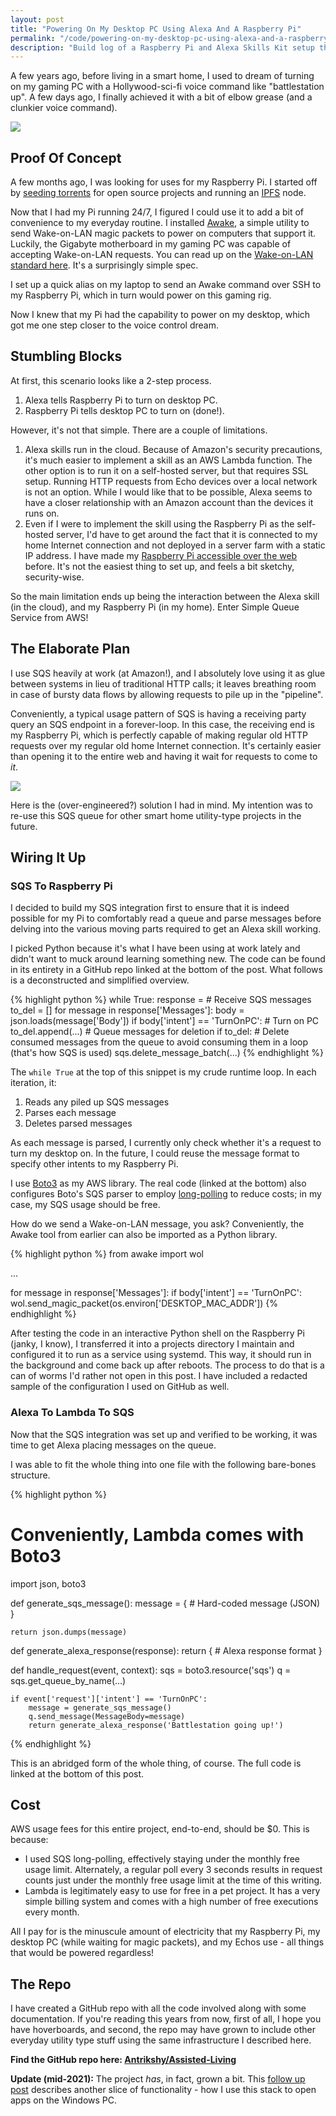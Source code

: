 ```yaml
---
layout: post
title: "Powering On My Desktop PC Using Alexa And A Raspberry Pi"
permalink: "/code/powering-on-my-desktop-pc-using-alexa-and-a-raspberry-pi"
description: "Build log of a Raspberry Pi and Alexa Skills Kit setup that allows me to turn on my gaming rig by voice commands."
---
```


A few years ago, before living in a smart home, I used to dream of turning on my gaming PC with a Hollywood-sci-fi voice command like "battlestation up". A few days ago, I finally achieved it with a bit of elbow grease (and a clunkier voice command).

<img src="/assets/alexa-raspberry-pi-wake-on-lan-demo.gif" style="min-width: 100%;">

<!--more-->

## Proof Of Concept

A few months ago, I was looking for uses for my Raspberry Pi. I started off by [seeding torrents](/code/seeding-torrents-using-transmission-cli) for open source projects and running an [IPFS](https://ipfs.io) node.

Now that I had my Pi running 24/7, I figured I could use it to add a bit of convenience to my everyday routine. I installed [Awake](https://github.com/cyraxjoe/awake), a simple utility to send Wake-on-LAN magic packets to power on computers that support it. Luckily, the Gigabyte motherboard in my gaming PC was capable of accepting Wake-on-LAN requests. You can read up on the [Wake-on-LAN standard here](https://en.wikipedia.org/wiki/Wake-on-LAN). It's a surprisingly simple spec.

I set up a quick alias on my laptop to send an Awake command over SSH to my Raspberry Pi, which in turn would power on this gaming rig.

Now I knew that my Pi had the capability to power on my desktop, which got me one step closer to the voice control dream.

## Stumbling Blocks

At first, this scenario looks like a 2-step process.

1. Alexa tells Raspberry Pi to turn on desktop PC.
2. Raspberry Pi tells desktop PC to turn on (done!).

However, it's not that simple. There are a couple of limitations.

1. Alexa skills run in the cloud. Because of Amazon's security precautions, it's much easier to implement a skill as an AWS Lambda function. The other option is to run it on a self-hosted server, but that requires SSL setup. Running HTTP requests from Echo devices over a local network is not an option. While I would like that to be possible, Alexa seems to have a closer relationship with an Amazon account than the devices it runs on.
2. Even if I were to implement the skill using the Raspberry Pi as the self-hosted server, I'd have to get around the fact that it is connected to my home Internet connection and not deployed in a server farm with a static IP address. I have made my [Raspberry Pi accessible over the web](/code/make-raspberry-pi-accessible-over-web-arch-linux) before. It's not the easiest thing to set up, and feels a bit sketchy, security-wise.

So the main limitation ends up being the interaction between the Alexa skill (in the cloud), and my Raspberry Pi (in my home). Enter Simple Queue Service from AWS!

## The Elaborate Plan

I use SQS heavily at work (at Amazon!), and I absolutely love using it as glue between systems in lieu of traditional HTTP calls; it leaves breathing room in case of bursty data flows by allowing requests to pile up in the "pipeline".

Conveniently, a typical usage pattern of SQS is having a receiving party query an SQS endpoint in a forever-loop. In this case, the receiving end is my Raspberry Pi, which is perfectly capable of making regular old HTTP requests over my regular old home Internet connection. It's certainly easier than opening it to the entire web and having it wait for requests to come to *it*.

![](/assets/alexa-raspberry-pi-wake-on-lan-architecture.png)

Here is the (over-engineered?) solution I had in mind. My intention was to re-use this SQS queue for other smart home utility-type projects in the future.

## Wiring It Up

### SQS To Raspberry Pi

I decided to build my SQS integration first to ensure that it is indeed possible for my Pi to comfortably read a queue and parse messages before delving into the various moving parts required to get an Alexa skill working.

I picked Python because it's what I have been using at work lately and didn't want to muck around learning something new. The code can be found in its entirety in a GitHub repo linked at the bottom of the post. What follows is a deconstructed and simplified overview.

{% highlight python %}
while True:
    response = # Receive SQS messages
    to_del = []
    for message in response['Messages']:
        body = json.loads(message['Body'])
        if body['intent'] == 'TurnOnPC':
            # Turn on PC
        to_del.append(...) # Queue messages for deletion
    if to_del:
        # Delete consumed messages from the queue to avoid consuming them in a loop (that's how SQS is used)
        sqs.delete_message_batch(...)
{% endhighlight %}

The `while True` at the top of this snippet is my crude runtime loop. In each iteration, it:

1. Reads any piled up SQS messages
2. Parses each message
3. Deletes parsed messages

As each message is parsed, I currently only check whether it's a request to turn my desktop on. In the future, I could reuse the message format to specify other intents to my Raspberry Pi.

I use [Boto3](https://github.com/boto/boto3) as my AWS library. The real code (linked at the bottom) also configures Boto's SQS parser to employ [long-polling](https://docs.aws.amazon.com/AWSSimpleQueueService/latest/SQSDeveloperGuide/sqs-long-polling.html) to reduce costs; in my case, my SQS usage should be free.

How do we send a Wake-on-LAN message, you ask? Conveniently, the Awake tool from earlier can also be imported as a Python library.

{% highlight python %}
from awake import wol

...

for message in response['Messages']:
    if body['intent'] == 'TurnOnPC':
        wol.send_magic_packet(os.environ['DESKTOP_MAC_ADDR'])
{% endhighlight %}

After testing the code in an interactive Python shell on the Raspberry Pi (janky, I know), I transferred it into a projects directory I maintain and configured it to run as a service using systemd. This way, it should run in the background and come back up after reboots. The process to do that is a can of worms I'd rather not open in this post. I have included a redacted sample of the configuration I used on GitHub as well.

### Alexa To Lambda To SQS

Now that the SQS integration was set up and verified to be working, it was time to get Alexa placing messages on the queue.

I was able to fit the whole thing into one file with the following bare-bones structure.

{% highlight python %}
# Conveniently, Lambda comes with Boto3
import json, boto3

def generate_sqs_message():
    message = {
        # Hard-coded message (JSON)
    }

    return json.dumps(message)

def generate_alexa_response(response):
    return {
        # Alexa response format
    }

def handle_request(event, context):
    sqs = boto3.resource('sqs')
    q = sqs.get_queue_by_name(...)

    if event['request']['intent'] == 'TurnOnPC':
        message = generate_sqs_message()
        q.send_message(MessageBody=message)
        return generate_alexa_response('Battlestation going up!')
{% endhighlight %}

This is an abridged form of the whole thing, of course. The full code is linked at the bottom of this post.

## Cost

AWS usage fees for this entire project, end-to-end, should be $0. This is because:

- I used SQS long-polling, effectively staying under the monthly free usage limit. Alternately, a regular poll every 3 seconds results in request counts just under the monthly free usage limit at the time of this writing.
- Lambda is legitimately easy to use for free in a pet project. It has a very simple billing system and comes with a high number of free executions every month.

All I pay for is the minuscule amount of electricity that my Raspberry Pi, my desktop PC (while waiting for magic packets), and my Echos use - all things that would be powered regardless!

## The Repo

I have created a GitHub repo with all the code involved along with some documentation. If you're reading this years from now, first of all, I hope you have hoverboards, and second, the repo may have grown to include other everyday utility type stuff using the same infrastructure I described here.

**Find the GitHub repo here: [Antrikshy/Assisted-Living](https://github.com/Antrikshy/Assisted-Living)**

**Update (mid-2021):** The project *has*, in fact, grown a bit. This [follow up post](/code/launching-apps-games-on-windows-10-desktop-pc-using-alexa) describes another slice of functionality - how I use this stack to open apps on the Windows PC.
